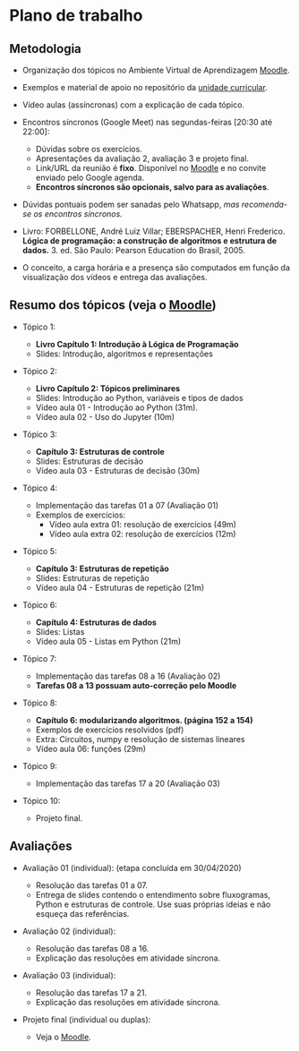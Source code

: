 # Plano de trabalho


## Metodologia

- Organização dos tópicos no Ambiente Virtual de Aprendizagem [Moodle](https://moodle.ifsc.edu.br).
- Exemplos e material de apoio no repositório da [unidade curricular](https://github.com/xtarke/programacao/tree/master/prg22105).
- Vídeo aulas (assíncronas) com a explicação de cada tópico.
- Encontros síncronos (Google Meet) nas segundas-feiras [20:30 até 22:00]:
  - Dúvidas sobre os exercícios.
  - Apresentações da avaliação 2, avaliação 3 e projeto final.
  - Link/URL da reunião é __fixo__. Disponível no [Moodle](htps://moodle.ifsc.edu.br) e no convite enviado pelo Google agenda.
  - __Encontros síncronos são opcionais, salvo para as avaliações__.
- Dúvidas pontuais podem ser sanadas pelo Whatsapp, _mas recomenda-se os encontros síncronos._

- Livro:
  FORBELLONE, André Luiz Villar; EBERSPACHER, Henri Frederico. __Lógica de programação: a construção de algoritmos e estrutura de dados.__ 3. ed. São Paulo: Pearson Education do Brasil, 2005.

- O conceito, a carga horária e a presença são computados em função da visualização dos vídeos e entrega das avaliações.

## Resumo dos tópicos (veja o [Moodle](https://moodle.ifsc.edu.br))

- Tópico 1:
  - __Livro Capítulo 1: Introdução à Lógica de Programação__
  - Slides: Introdução, algoritmos e representações

- Tópico 2:
  - __Livro Capítulo 2: Tópicos preliminares__
  - Slides: Introdução ao Python, variáveis e tipos de dados
  - Vídeo aula 01 - Introdução ao Python (31m).
  - Vídeo aula 02 - Uso do Jupyter (10m)

- Tópico 3:
  - __Capítulo 3: Estruturas de controle__
  - Slides: Estruturas de decisão
  - Vídeo aula 03 - Estruturas de decisão (30m)

- Tópico 4:
  - Implementação das tarefas 01 a 07 (Avaliação 01)
  - Exemplos de exercícios:
    - Vídeo aula extra 01: resolução de exercícios (49m)
    - Vídeo aula extra 02: resolução de exercícios (12m)

- Tópico 5:
  - __Capítulo 3: Estruturas de repetição__
  - Slides: Estruturas de repetição
  - Vídeo aula 04 - Estruturas de repetição (21m)

- Tópico 6:
  - __Capítulo 4: Estruturas de dados__
  - Slides: Listas
  - Vídeo aula 05 - Listas em Python (21m)

- Tópico 7:
  - Implementação das tarefas 08 a 16 (Avaliação 02)
  - __Tarefas 08 a 13 possuam auto-correção pelo Moodle__

- Tópico 8:
  - __Capítulo 6: modularizando algoritmos. (página 152 a 154)__
  - Exemplos de exercícios resolvidos (pdf)
  - Extra: Circuitos, numpy e resolução de sistemas lineares
  - Vídeo aula 06: funções (29m)

- Tópico 9:
  - Implementação das tarefas 17 a 20 (Avaliação 03)

- Tópico 10:
  - Projeto final.

## Avaliações

- Avaliação 01 (individual): (etapa concluída em 30/04/2020)
  - Resolução das tarefas 01 a 07.
  - Entrega de slides contendo o entendimento sobre fluxogramas, Python e estruturas de controle. Use suas próprias ideias e não esqueça das referências.

- Avaliação 02 (individual):
  - Resolução das tarefas 08 a 16.
  - Explicação das resoluções em atividade síncrona.

- Avaliação 03 (individual):
  - Resolução das tarefas 17 a 21.
  - Explicação das resoluções em atividade síncrona.

- Projeto final (individual ou duplas):
  - Veja o [Moodle](https://moodle.ifsc.edu.br).
